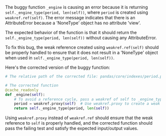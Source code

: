 The buggy function `_engine` is causing an error because it is returning `self._engine_type(period, len(self))`, where `period` is created using `weakref.ref(self)`. The error message indicates that there is an AttributeError because a 'NoneType' object has no attribute 'view'.

The expected behavior of the function is that it should return the `self._engine_type(period, len(self))` without causing any AttributeError.

To fix this bug, the weak reference created using `weakref.ref(self)` should be properly handled to ensure that it does not result in a 'NoneType' object when used in `self._engine_type(period, len(self))`. 

Here's the corrected version of the buggy function:

```python
# The relative path of the corrected file: pandas/core/indexes/period.py

# The corrected function
@cache_readonly
def _engine(self):
    # To avoid a reference cycle, pass a weakref of self to _engine_type.
    period = weakref.proxy(self)  # Use weakref.proxy to create a weak reference
    return self._engine_type(period, len(self))
```

Using `weakref.proxy` instead of `weakref.ref` should ensure that the weak reference to `self` is properly handled, and the corrected function should pass the failing test and satisfy the expected input/output values.
